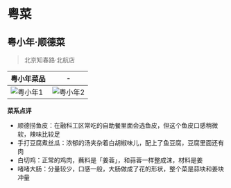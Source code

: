 # 粤菜

## 粤小年·顺德菜

> 北京知春路·北航店

| 粤小年菜品 | - |
| -- | -- |
| ![粤小年1](yuexiaonian-1.jpg) | ![粤小年2](yuexiaonian-2.jpg) |


**菜系点评**

- 顺德捞鱼皮：在融科工区常吃的自助餐里面会选鱼皮，但这个鱼皮口感稍微软，辣味比较足
- 手打豆腐煮丝瓜：浓郁的汤夹杂着白胡椒味儿，配上了鱼豆腐，豆腐里面还有肉
- 白切鸡：正常的鸡肉，蘸料是「姜蓉」，和蒜蓉一样整成沫，材料是姜
- 啫啫大肠：分量较少，口感一般，大肠做成了花的形状，整个菜是蒜块和姜块冲量